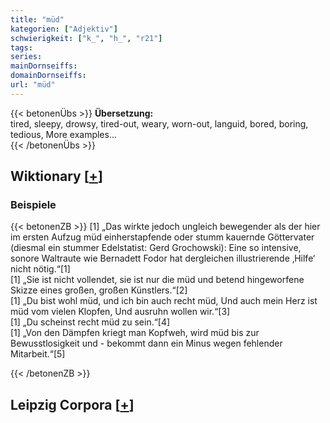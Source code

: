 ```yaml
---
title: "müd"
kategorien: ["Adjektiv"]
schwierigkeit: ["k_", "h_", "r21"]
tags:
series:
mainDornseiffs:
domainDornseiffs:
url: "müd"
---
```


{{< betonenÜbs >}}
**Übersetzung:**  
tired, sleepy, drowsy, tired-out, weary, worn-out, languid, bored, boring, tedious, More examples...  
{{< /betonenÜbs >}}

## Wiktionary [[+](https://de.wiktionary.org/wiki/müd)]

### Beispiele
{{< betonenZB >}}
[1] „Das wirkte jedoch ungleich bewegender als der hier im ersten Aufzug müd einherstapfende oder stumm kauernde Göttervater (diesmal ein stummer Edelstatist: Gerd Grochowski): Eine so intensive, sonore Waltraute wie Bernadett Fodor hat dergleichen illustrierende ‚Hilfe‘ nicht nötig.“[1]  
[1] „Sie ist nicht vollendet, sie ist nur die müd und betend hingeworfene Skizze eines großen, großen Künstlers.“[2]  
[1] „Du bist wohl müd, und ich bin auch recht müd, Und auch mein Herz ist müd vom vielen Klopfen, Und ausruhn wollen wir.“[3]  
[1] „Du scheinst recht müd zu sein.“[4]  
[1] „Von den Dämpfen kriegt man Kopfweh, wird müd bis zur Bewusstlosigkeit und - bekommt dann ein Minus wegen fehlender Mitarbeit.“[5]  

{{< /betonenZB >}}

## Leipzig Corpora [[+](https://corpora.uni-leipzig.de/en/res?word=müd&corpusId=deu_newscrawl-public_2018)]

